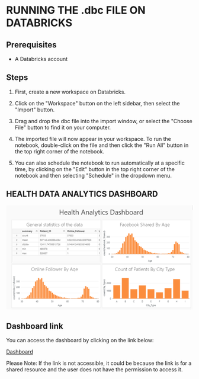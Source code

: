 # RUNNING THE .dbc FILE ON DATABRICKS

## Prerequisites

- A Databricks account

## Steps

1. First, create a new workspace on Databricks.

2. Click on the "Workspace" button on the left sidebar, then select the "Import" button. 

3. Drag and drop the dbc file into the import window, or select the "Choose File" button to find it on your computer.

4. The imported file will now appear in your workspace. To run the notebook, double-click on the file and then click the "Run All" button in the top right corner of the notebook.

5. You can also schedule the notebook to run automatically at a specific time, by clicking on the "Edit" button in the top right corner of the notebook and then selecting "Schedule" in the dropdown menu.

## HEALTH DATA ANALYTICS DASHBOARD
![Dashboard Screenshot](resources/dashboard.png)


## Dashboard link

You can access the dashboard by clicking on the link below:

[Dashboard](https://databricks-prod-cloudfront.cloud.databricks.com/public/4027ec902e239c93eaaa8714f173bcfc/635413746915330/2842400759732072/2547606093399996/latest.html)

Please Note: If the link is not accessible, it could be because the link is for a shared resource and the user does not have the permission to access it.
